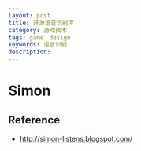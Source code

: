 ```yaml
---
layout: post
title: 开源语音识别库
category: 游戏技术
tags: game　design
keywords: 语音识别
description: 
---
```


# Simon


## Reference
* <http://simon-listens.blogspot.com/>